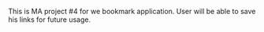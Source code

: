 This is MA project #4 for we bookmark application.
User will be able to save his links for future usage.
